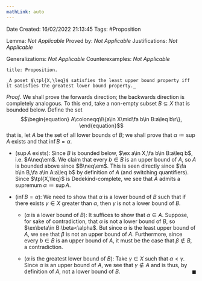 ```yaml
---
mathLink: auto
---
```


<div class="topSpace"></div>

Date Created: 16/02/2022 21:13:45
Tags: #Proposition

Lemma: _Not Applicable_
Proved by: _Not Applicable_
Justifications: _Not Applicable_

Generalizations: _Not Applicable_
Counterexamples: _Not Applicable_

``` ad-Proposition
title: Proposition.

_A poset $\tpl{X,\leq}$ satisfies the least upper bound property iff it satisfies the greatest lower bound property._

```

_Proof_. We shall prove the forwards direction; the backwards direction is completely analogous. To this end, take a non-empty subset $B\subseteq X$ that is bounded below. Define the set
$$\begin{equation}
    A\coloneqq\l\{a\in X\mid\fa b\in B:a\leq b\r\},
\end{equation}$$
that is, let $A$ be the set of all lower bounds of $B$; we shall prove that $\alpha\coloneqq\sup A$ exists and that $\inf B=\alpha$.
* ($\sup A$ exists): Since $B$ is bounded below, $\ex a\in X,\fa b\in B:a\leq b$, i.e. $A\neq\em$. We claim that every $b\in B$ is an upper bound of $A$, so $A$ is bounded above since $B\neq\em$. This is seen directly since $\fa b\in B,\fa a\in A:a\leq b$ by definition of $A$ (and switching quantifiers). Since $\tpl{X,\leq}$ is Dedekind-complete, we see that $A$ admits a supremum $\alpha\coloneqq\sup A$.

* ($\inf B=\alpha$): We need to show that $\alpha$ is a lower bound of $B$ such that if there exists $\gamma\in X$ greater than $\alpha$, then $\gamma$ is not a lower bound of $B$.
    * ($\alpha$ is a lower bound of $B$): It suffices to show that $\alpha\in A$. Suppose, for sake of contradiction, that $\alpha$ is not a lower bound of $B$, so $\ex\beta\in B:\beta<\alpha$. But since $\alpha$ is the least upper bound of $A$, we see that $\beta$ is not an upper bound of $A$. Furthermore, since every $b\in B$ is an upper bound of $A$, it must be the case that $\beta\not\in B$, a contradiction. 

    * ($\alpha$ is the greatest lower bound of $B$): Take $\gamma\in X$ such that $\alpha<\gamma$. Since $\alpha$ is an upper bound of $A$, we see that $\gamma\not\in A$ and is thus, by definition of $A$, not a lower bound of $B$.<span style="float:right;">$\blacksquare$</span>
